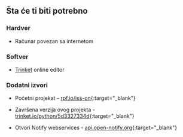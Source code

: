 ## Šta će ti biti potrebno

### Hardver

+ Računar povezan sa internetom

### Softver

+ [Trinket](https://trinket.io/) online editor

### Dodatni izvori

+ Početni projekat - [rpf.io/iss-on](http://rpf.io/iss-on){:target="_blank"}

+ Završena verzija ovog projekta - [trinket.io/python/5d3327334d](https://trinket.io/python/5d3327334d){:target="_blank"}

+ Otvori Notify webservices - [api.open-notify.org](http://api.open-notify.org/){:target="_blank"}